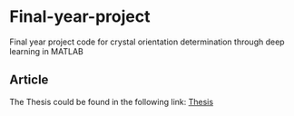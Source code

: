 # Final-year-project
Final year project code for crystal orientation determination through deep learning in MATLAB


## Article

The Thesis could be found in the following link: [Thesis](image/Thesis.pdf)

